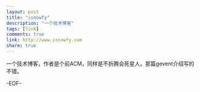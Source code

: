 ```yaml
---
layout: post
title: "isnowfy"
description: "一个技术博客"
tags: [link]
comments: true
link: http://www.isnowfy.com
share: true
---
```


一个技术博客，作者是个前ACM，同样是不折腾会死星人。那篇gevent介绍写的不错。

-EOF-
